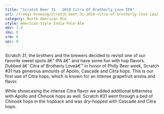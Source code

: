 ```yaml
---
title: "Scratch Beer 31 - 2010 Citra Of Brotherly Love IPA"
url: /troegs-brewing/scratch-beer-31-2010-citra-of-brotherly-love-ipa/
category: North American Ale
style: American-Style India Pale Ale
abv: 7.4
ibu: 0
srm: 0
upc: 0
---
```

Scratch 31, the brothers and the brewers decided to revisit one of our favorite sweet spots â€“ IPA â€“ and have some fun with hop flavors. Dubbed â€˜Citra of Brotherly Loveâ€™ in honor of Philly Beer week, Scratch #31 has generous amounts of Apollo, Cascade and Citra hops. This is our first use of Citra hops, which is known for an intense grapefruit aroma and flavor.

While showcasing the intense Citra flavor we added additional bitterness with Apollo and Chinook hops as well. Scratch #31 went through a bed of Chinook hops in the hopback and was dry-hopped with Cascade and Citra hops.
